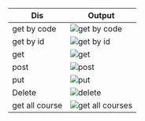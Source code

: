 |Dis|Output|
|-------|----------|
|get by code|![get by code ](https://github.com/user-attachments/assets/fc5f343d-0b29-484c-a04b-1a70a274f214)|
|get by id|![get by id](https://github.com/user-attachments/assets/b492e98e-5751-40a4-80a4-33dae7d166d5)|
|get|![get](https://github.com/user-attachments/assets/bf51a9ba-afd5-4cc1-a9e1-98468ef947c2)|
|post|![post](https://github.com/user-attachments/assets/1e64fe76-f6d6-4426-b785-ab225070a9f6)|
|put|![put](https://github.com/user-attachments/assets/b833f4a8-325a-4eef-9a92-fca7c193e608)|
|Delete|![delete](https://github.com/user-attachments/assets/59e257a2-ea47-49c2-a195-858986dfb86f)|
|get all course|![get all courses](https://github.com/user-attachments/assets/c5c1f2a5-a67d-4c74-ad78-c3871ca3e1ba)|

